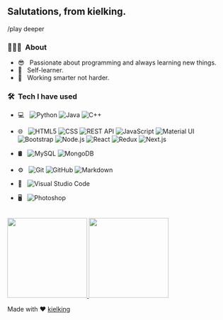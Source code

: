 <h2>Salutations, from kielking.</h2>
/play deeper

<h3> 👨🏻‍💻 &nbsp;About</h3>

- :sunglasses: &nbsp; Passionate about programming and always learning new things.
- :book: &nbsp; Self-learner.
- :briefcase: &nbsp; Working smarter not harder.

<h3> 🛠 &nbsp;Tech I have used</h3>

- 💻 &nbsp;
  ![Python](https://img.shields.io/badge/-Python-333333?style=flat&logo=python)
  ![Java](https://img.shields.io/badge/-Java-333333?style=flat&logo=Java&logoColor=007396)
  ![C++](https://img.shields.io/badge/-C++-333333?style=flat&logo=C%2B%2B&logoColor=00599C)
- 🌐 &nbsp;
  ![HTML5](https://img.shields.io/badge/-HTML5-333333?style=flat&logo=HTML5)
  ![CSS](https://img.shields.io/badge/-CSS-333333?style=flat&logo=CSS3&logoColor=1572B6)
  ![REST API](https://img.shields.io/badge/-REST_API-333333?style=flat&logo=CSS3)
  ![JavaScript](https://img.shields.io/badge/-JavaScript-333333?style=flat&logo=javascript)
  ![Material UI](https://img.shields.io/badge/-Material_UI-333333?style=flat&logo=mui)
  ![Bootstrap](https://img.shields.io/badge/-Bootstrap-333333?style=flat&logo=bootstrap&logoColor=563D7C)
  ![Node.js](https://img.shields.io/badge/-Node.js-333333?style=flat&logo=node.js)
  ![React](https://img.shields.io/badge/-React-333333?style=flat&logo=react)
  ![Redux](https://img.shields.io/badge/-Redux-333333?style=flat&logo=redux)
  ![Next.js](https://img.shields.io/badge/-Next.js-333333?style=flat)
  
- 🛢 &nbsp;
  ![MySQL](https://img.shields.io/badge/-MySQL-333333?style=flat&logo=mysql)
  ![MongoDB](https://img.shields.io/badge/-MongoDB-333333?style=flat&logo=mongodb)
- ⚙️ &nbsp;
  ![Git](https://img.shields.io/badge/-Git-333333?style=flat&logo=git)
  ![GitHub](https://img.shields.io/badge/-GitHub-333333?style=flat&logo=github)
  ![Markdown](https://img.shields.io/badge/-Markdown-333333?style=flat&logo=markdown)
- 🔧 &nbsp;
  ![Visual Studio Code](https://img.shields.io/badge/-Visual%20Studio%20Code-333333?style=flat&logo=visual-studio-code&logoColor=007ACC)
- 🖥 &nbsp;
  ![Photoshop](https://img.shields.io/badge/-Photoshop-333333?style=flat&logo=adobe-photoshop)
 
<br/>

<a href="https://github.com/kielking">
  <img height="180em" src="https://github-readme-stats.vercel.app/api?username=kielking&theme=buefy&show_icons=true"/>
  <img height="180em" src="https://github-readme-stats.vercel.app/api/top-langs/?username=kielking&theme=buefy&layout=compact"/>
</a>

<br/>

Made with :heart: [kielking](https://github.com/kielking)
